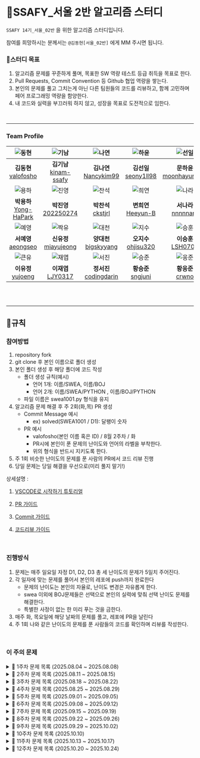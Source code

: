 # 📖SSAFY_서울 2반 알고리즘 스터디

`SSAFY 14기_서울_02반` 을 위한 알고리즘 스터디입니다.

참여를 희망하시는 분께서는 `@김동현[서울_02반]` 에게 MM 주시면 됩니다.
<br>

### 📌스터디 목표

1. 알고리즘 문제를 꾸준하게 풀며, 목표한 SW 역량 테스트 등급 취득을 목표로 한다.
2. Pull Requests, Commit Convention 등 Github 협업 역량을 쌓는다.
3. 본인의 문제를 풀고 그치는게 아닌 다른 팀원들의 코드를 리뷰하고, 함께 고민하며 페어 프로그래밍 역량을 함양한다.
4. 내 코드와 실력을 부끄러워 하지 않고, 성장을 목표로 도전적으로 임한다.

<br>



---

### Team Profile
|![동현](https://avatars.githubusercontent.com/u/58420112?v=4)|![기남](https://avatars.githubusercontent.com/u/221251691?v=4)|![나연](https://avatars.githubusercontent.com/u/79682888?v=4)|![하윤](https://avatars.githubusercontent.com/u/203397199?v=4)|![선일](https://avatars.githubusercontent.com/u/219803262?v=4)
|:---:|:---:|:---:|:---:|:---:|
|**김동현** <br> [valofosho](https://github.com/valofosho) <br>|**김기남** <br> [kinam-ssafy](https://github.com/kinam-ssafy)<br>| **김나연** <br> [Nancykim99](https://github.com/Nancykim99) <br>|**김선일** <br>[seony1ll98](https://github.com/seony1ll98)|**문하윤** <br>[moonhayun116](https://github.com/moonhayun116)<br>|
|![용하](https://avatars.githubusercontent.com/u/94966807?v=4)|![진영](https://avatars.githubusercontent.com/u/91312489?v=4)|![찬석](https://avatars.githubusercontent.com/u/221036337?v=4)|![희연](https://avatars.githubusercontent.com/u/197713492?v=4)|![나라](https://avatars.githubusercontent.com/u/221251629?v=4)|
|**박용하** <br> [Yong-HaPark](https://github.com/Yong-HaPark)<br>|**박진영** <br> [202250274](https://github.com/202250274)<br>| **박찬석** <br> [ckstjrl](https://github.com/ckstjrl)<br>| **변희연** <br> [Heeyun-B](https://github.com/Heeyun-B)<br>|**서나라** <br>[nnnnnara](https://github.com/nnnnnara)<br>|
|![예영](https://avatars.githubusercontent.com/u/221251770?v=4)|![짝유](https://avatars.githubusercontent.com/u/78489159?v=4)|![대천](https://avatars.githubusercontent.com/u/221086209?v=4)|![지수](https://avatars.githubusercontent.com/u/151099185?v=4)|![승훈](https://avatars.githubusercontent.com/u/221937859?v=4)|
|**서예영** <br> [aeongseo](https://github.com/aeongseo)<br>|**신유정** <br>[miayujeong](https://github.com/miayujeong)<br>| **양대천** <br> [bigskyyang](https://github.com/bigskyyang) <br>|**오지수** <br> [ohjisu320](https://github.com/ohjisu320) <br>|**이승훈** <br> [LSH0707](https://github.com/LSH0707)<br>|
|![큰유](https://avatars.githubusercontent.com/u/221252746?v=4)|![재엽](https://avatars.githubusercontent.com/u/221252045?v=4)|![서진](https://avatars.githubusercontent.com/u/221236928?v=4)|![승준](https://avatars.githubusercontent.com/u/92257971?v=4)|![웅준](https://avatars.githubusercontent.com/u/221251702?v=4)|
|**이유정** <br> [yujoeng](https://github.com/yujoeng) <br>|**이재엽** <br> [LJY0317](https://github.com/LJY0317) <br>|**정서진**<br> [codingdarin](https://github.com/codingdarin) <br>|**황승준** <br>[sngjuni](https://github.com/sngjuni)<br>|**황웅준** <br> [crwno](https://github.com/crwno)<br>|

<br><br>



---

## 📜규칙

### 참여방법

1. repository fork
2. git clone 후 본인 이름으로 폴더 생성
3. 본인 폴더 생성 후 해당 폴더에 코드 작성
   - 폴더 생성 규칙(예시)
     - 언어 1개: 이름/SWEA, 이름/BOJ
     - 언어 2개: 이름/SWEA/PYTHON , 이름/BOJ/PYTHON
   - 파일 이름은 swea1001.py 형식을 유지
4. 알고리즘 문제 해결 후 주 2회(화,목) PR 생성
   - Commit Message 예시
     - ex) solved(SWEA1001 / D1): 달팽이 숫자
   - PR 예시
     - valofosho(본인 이름 혹은 ID) / 8월 2주차 / 화
     - PR시에 본인이 푼 문제의 난이도와 언어의 라벨을 부착한다.
     - 위의 형식을 반드시 지키도록 한다.
5. 주 1회 비슷한 난이도의 문제를 푼 사람의 PR에서 코드 리뷰 진행
6. 당일 문제는 당일 해결을 우선으로(미리 풀지 말기!)


상세설명 :
<br>


1. [VSCODE로 시작하기 튜토리얼](./.docs/GETTING_STARTED.md)


2. [PR 가이드](./.docs/PULL_REQUESTS_GUIDE.md)


3. [Commit 가이드](./.docs/HOW_TO_COMMIT_GUIDE.md)


4. [코드리뷰 가이드](./.docs/CODE_REVIEW_GUIDE.md)


<br>

### 진행방식
1. 문제는 매주 일요일 자정 D1, D2, D3 총 세 난이도의 문제가 5일치 주어진다.
2. 각 일자에 맞는 문제를 풀어서 본인의 레포에 push까지 완료한다
    - 문제의 난이도는 본인의 자율로, 난이도 변경은 자유롭게 한다.
    - swea 이외에 BOJ문제들은 선택으로 본인의 실력에 맞춰 선택 난이도 문제를 해결한다.
    - 특별한 사정이 없는 한 미리 푸는 것을 금한다.
3. 매주 화, 목요일에 해당 날짜의 문제를 풀고, 레포에 PR을 날린다
4. 주 1회 나와 같은 난이도의 문제를 푼 사람들의 코드를 확인하며 리뷰를 작성한다.

<br>

### 이 주의 문제
<details>
<summary>📘 1주차 문제 목록 (2025.08.04 ~ 2025.08.08)</summary>

| 주차 및 일자              | 난이도 | 월(8.04) | 화(8.05) | 수(8.06) | 목(8.07) | 금(8.08) |
|---------------------------|--------|----------|----------|----------|----------|----------|
| 1주차 (2025.08.04~08.08) | D1     | 2072     | 2071     | 2070     | 2068     | 2056     |
| 1주차 (2025.08.04~08.08) | D2     | 1859     | 1954     | 2001     | 1926     | 1974     |
| 1주차 (2025.08.04~08.08) | D3     | 2805     | 5215     | 2806     | 1289     | 1873     |

</details>

<details>
<summary>📘 2주차 문제 목록 (2025.08.11 ~ 2025.08.15)</summary>

| 주차 및 일자              | 난이도 | 월(8.11) | 화(8.12) | 수(8.13) | 목(8.14) | 금(8.15) |
|---------------------------|--------|----------|----------|----------|----------|----------|
| 2주차 (2025.08.11~08.15) | D1     | 1545     | 2050     | 2046     | 2019     | 2047     |
| 2주차 (2025.08.11~08.15) | D2     | 2005     | 1989     | 1979     | 1983     | 1970     |
| 2주차 (2025.08.11~08.15) | D3     | 2814     | 4615     | 11315     | 1860     | 3431     |

</details>

<details>
<summary>📘 3주차 문제 목록 (2025.08.18 ~ 2025.08.22)</summary>

3주차 문제부터는 BOJ 백준 [백준](https://www.acmicpc.net/) 사이트의 문제에서 진행됩니다.
| 주차 및 일자              | 난이도 | 월(8.18) | 화(8.19) | 수(8.20) | 목(8.21) | 금(8.22) |
|---------------------------|--------|----------|----------|----------|----------|----------|
| 3주차 (2025.08.18~08.22) | D1     | 2920     | 10809     | 10989     | 11650     | 10162     |
| 3주차 (2025.08.18~08.22) | D2     | 2869     | 10828     | 2164     | 2775     | 28702     |
| 3주차 (2025.08.18~08.22) | D3     | 5430     | 10773     | 1874     | 1931     | 14940     |

</details>

<details>
<summary>📘 4주차 문제 목록 (2025.08.25 ~ 2025.08.29)</summary>

| 주차 및 일자              | 난이도 | 월(8.25) | 화(8.26) | 수(8.27) | 목(8.28) | 금(8.29) |
|---------------------------|--------|----------|----------|----------|----------|----------|
| 4주차 (2025.08.25~08.29) | D1     | 4344     | 8958     | 2908     | 2588     | 3052     |
| 4주차 (2025.08.25~08.29) | D2     | 2161     | 10845     | 1158     | 4949     | 1018     |
| 4주차 (2025.08.25~08.29) | D3     | 1541     | 1697     | 2178     | 2606     | 1463     |

</details>

<details>
<summary>📘 5주차 문제 목록 (2025.09.01 ~ 2025.09.05)</summary>

| 주차 및 일자              | 난이도 | 월(9.01)                     | 화(9.02)                     | 수(9.03)                     | 목(9.04)                     | 금(9.05)                     |
|---------------------------|--------|-------------------------------|-------------------------------|-------------------------------|-------------------------------|-------------------------------|
| 5주차 (2025.09.01~09.05) | D1     | 2439, 2753, 2530              | 14913, 6322, 2547             | 31868, 2675, 1152             | 1157, 2884, 10870             | 2438, 5622, 2941              |
| 5주차 (2025.09.01~09.05) | D2     | 11725, 10866                  | 5397, 2346                    | 9012, 2839                   | 13023, 9095                   | 10844, 1260                   |
| 5주차 (2025.09.01~09.05) | D3     | 1406                          | 1863                          | 5639                          | 3190                          | 16928                         |

</details>

<details>
<summary>📘 6주차 문제 목록 (2025.09.08 ~ 2025.09.12)</summary>

| 주차 및 일자              | 난이도 | 월(9.08)                     | 화(9.09)                     | 수(9.10)                     | 목(9.11)                     | 금(9.12)                     |
|---------------------------|--------|-------------------------------|-------------------------------|-------------------------------|-------------------------------|-------------------------------|
| 6주차 (2025.09.08~09.12) | D1     | 2231, 10872, 2798             | 1436, 10250, 7567             | 30802, 2965, 2875             | 2903, 5585, 1009              | 19532, 13458, 2292            |
| 6주차 (2025.09.08~09.12) | D2     | 1012, 1620                    | 1927, 1920                    | 2527, 2578                    | 10157, 2477                   | 1244, 1629                    |
| 6주차 (2025.09.08~09.12) | D3     | 14500                         | 7569                          | 1068                          | 9251                          | 1167                          |

</details>

<details>
<summary>📘 7주차 문제 목록 (2025.09.15 ~ 2025.09.19)</summary>

| 주차 및 일자              | 난이도 | 월(9.15)                     | 화(9.16)                     | 수(9.17)                     | 목(9.18)                     | 금(9.19)                     |
|---------------------------|--------|-------------------------------|-------------------------------|-------------------------------|-------------------------------|-------------------------------|
| 7주차 (2025.09.15~09.19) | D1     | 2455, 2953, 1100              | 9063, 2460, 2476             | 1547, 10833, 1284             | 10707, 1267, 10984            | 25501, 1159, 5073            |
| 7주차 (2025.09.15~09.19) | D2     | 18111, 18352                  | 10819, 1004                   | 2503, 1431                    | 7562, 1743                    | 10825, 25192                  |
| 7주차 (2025.09.15~09.19) | D3     | 1753                          | 5052                          | 1261                          | 1987                          | 1759                          |

</details>

<details>
<summary>📘 8주차 문제 목록 (2025.09.22 ~ 2025.09.26)</summary>

| 주차 및 일자              | 난이도 | 월(9.22) | 화(9.23) | 수(9.24) | 목(9.25) | 금(9.26) |
|---------------------------|--------|----------|----------|----------|----------|----------|
| 8주차 (2025.09.22~09.26) | D1     | 1546     | 23971    | 1343     | 2816     | 2490     |
| 8주차 (2025.09.22~09.26) | D2     | 1543     | 9184     | 3273     | 1926     | 13565    |
| 8주차 (2025.09.22~09.26) | D3     | 1707     | 7511     | 7662     | 2110     | 2011     |

</details>

<details>
<summary>📘 9주차 문제 목록 (2025.09.29 ~ 2025.10.02)</summary>

| 주차 및 일자              | 난이도 | 월(9.29) | 화(9.30) | 수(10.01) | 목(10.02) |
|---------------------------|--------|----------|----------|-----------|-----------|
| 9주차 (2025.09.29~10.02) | D1     | 2864     | 2605     | 1550      | 10539      |
| 9주차 (2025.09.29~10.02) | D2     | 13305    | 3085     | 26069     | 2583      |
| 9주차 (2025.09.29~10.02) | D3     | 2212     | 14503    | 11559     | 2211      |

</details>

<details>
<summary>📘 10주차 문제 목록 (2025.10.10)</summary>

| 주차 및 일자              | 난이도 | 금(10.10) |
|---------------------------|--------|------------|
| 10주차 (2025.10.10)       | D1     | 17478      |
| 10주차 (2025.10.10)       | D2     | 11722      |
| 10주차 (2025.10.10)       | D3     | 2573       |

</details>

<details>
<summary>📘 11주차 문제 목록 (2025.10.13 ~ 2025.10.17)</summary>

| 주차 및 일자              | 난이도 | 월(10.13) | 화(10.14) | 수(10.15) | 목(10.16) | 금(10.17) |
|---------------------------|--------|------------|------------|------------|------------|------------|
| 11주차 (2025.10.13~10.17) | D1     | 4796       | 15894      | 2355       | 2386       | 2822       |
| 11주차 (2025.10.13~10.17) | D2     | 1254       | 25487      | 9372       | 14620      | 11501      |
| 11주차 (2025.10.13~10.17) | D3     | 2473       | 1238       | 2533       | 1202       | 15486      |

</details>

<details>
<summary>📘 12주차 문제 목록 (2025.10.20 ~ 2025.10.24)</summary>

| 주차 및 일자              | 난이도 | 월(10.20) | 화(10.21) | 수(10.22) | 목(10.23) | 금(10.24) |
|---------------------------|--------|------------|------------|------------|------------|------------|
| 12주차 (2025.10.20~10.24) | D1     | 14916      | 21313      | 2755       | 9093       | 30456      |
| 12주차 (2025.10.20~10.24) | D2     | 16401      | 1991       | 1946       | 1063       | 14889      |
| 12주차 (2025.10.20~10.24) | D3     | 2812       | 2447       | 9935       | 2580       | 1854       |

</details>

